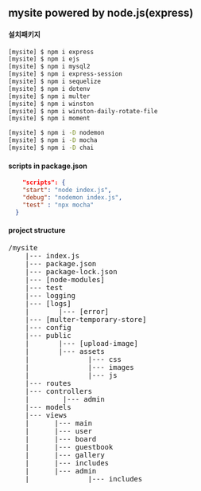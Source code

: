 ## mysite powered by node.js(express)

#### 설치패키지

```bash
[mysite] $ npm i express
[mysite] $ npm i ejs
[mysite] $ npm i mysql2
[mysite] $ npm i express-session
[mysite] $ npm i sequelize
[mysite] $ npm i dotenv
[mysite] $ npm i multer
[mysite] $ npm i winston
[mysite] $ npm i winston-daily-rotate-file
[mysite] $ npm i moment

[mysite] $ npm i -D nodemon
[mysite] $ npm i -D mocha
[mysite] $ npm i -D chai

```

#### scripts in package.json

```json
    "scripts": {
    "start": "node index.js",
    "debug": "nodemon index.js",
    "test" : "npx mocha"
  }
```

#### project structure
<pre>
/mysite
    |--- index.js
    |--- package.json
    |--- package-lock.json
    |--- [node-modules]
    |--- test
    |--- logging
    |--- [logs]
    |       |--- [error]
    |--- [multer-temporary-store]
    |--- config
    |--- public
    |       |--- [upload-image]
    |       |--- assets    
    |              |--- css
    |              |--- images
    |              |--- js 
    |--- routes
    |--- controllers
    |        |--- admin
    |--- models
    |--- views
    |      |--- main
    |      |--- user
    |      |--- board
    |      |--- guestbook
    |      |--- gallery
    |      |--- includes
    |      |--- admin
    |              |--- includes
</pre>